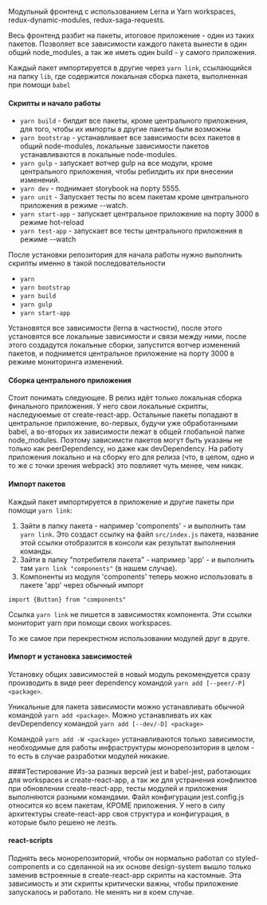 
Модульный фронтенд с использованием Lerna и Yarn workspaces, redux-dynamic-modules, redux-saga-requests.

Весь фронтенд разбит на пакеты, итоговое приложение - один из таких пакетов. Позволяет все зависимости каждого пакета вынести в один общий node_modules, а так же иметь один build - у самого приложения.

Каждый пакет импортируется в другие через `yarn link`, ссылающийся на папку `lib`, где содержится локальная сборка пакета, выполненная при помощи `babel`   

#### Скрипты и начало работы
- `yarn build` - билдит все пакеты, кроме центрального приложения, для того, чтобы их импорты в другие пакеты были возможны
- `yarn bootstrap` - устанавливает все зависимости всех пакетов в общий node-modules, локальные зависимости пакетов устанавливаются в локальные node-modules. 
- `yarn gulp` - запускает вотчер gulp на все модули, кроме центрального приложения, чтобы ребилдить их при внесении изменений.
- `yarn dev` - поднимает storybook на порту 5555.
- `yarn unit` - Запускает тесты по всем пакетам кроме центрального приложения в режиме --watch.
- `yarn start-app` - запускает центральное приложение на порту 3000 в режиме hot-reload
- `yarn test-app` - запускает все тесты центрального приложения в режиме --watch

После установки репозитория для начала работы нужно выполнить скрипты именно в такой последовательности
- `yarn`
- `yarn bootstrap`
- `yarn build`
- `yarn gulp`
- `yarn start-app`

Установятся все зависимости (lerna в частности), после этого установятся все локальные зависимости и связи между ними, после этого создадутся локальные сборки, запустится вотчер изменений пакетов, и поднимется центральное приложение на порту 3000 в режиме мониторинга изменений.

#### Сборка центрального приложения
Стоит понимать следующее. 
В релиз идёт только локальная сборка финального приложения. У него свои локальные скрипты, наследуюемые от create-react-app. Остальные пакеты попадают в центральное приложение, во-первых, будучи уже обработанными babel, а во-вторых их зависимости лежат в общей глобальной папке node_modules. Поэтому зависимсти пакетов могут быть указаны не только как peerDependency, но даже как devDependency. На работу приложения локально и на сборку его для релиза (что, в целом, одно и то же с точки зрения webpack) это повлияет чуть менее, чем никак.
    
#### Импорт пакетов
Каждый пакет импортируется в приложение и другие пакеты при помощи `yarn link`:
1. Зайти в папку пакета - например 'components' - и выполнить там `yarn link`. Это создаст ссылку на файл `src/index.js` пакета, название этой ссылки отобразится в консоли как результат выполнения команды. 
2. Зайти в папку "потребителя пакета" - например 'app' - и выполнить там `yarn link "components"` (в нашем случае). 
3. Компоненты из модуля 'components' теперь можно использовать в пакете 'app' через обычный импорт
 
`import {Button} from "components"`

Ссылка `yarn link` не пишется в зависимостях компонента. Эти ссылки мониторит yarn при помощи своих workspaces. 

То же самое при перекрестном использовании модулей друг в друге.

#### Импорт и установка зависимостей
Установку общих зависимостей в новый модуль рекомендуется сразу производить в виде peer dependency командой `yarn add [--peer/-P] <package>`. 

Уникальные для пакета зависимости можно устанавливать обычной командой `yarn add <package>`. Можно устанавливать их как devDependency командой `yarn add [--dev/-D] <package>`

Командой `yarn add -W <package>` устанавливаются только зависимости, необходимые для работы инфраструктуры монорепозитория в целом - то есть в случае разработки модулей никакие. 

####Тестирование
Из-за разных версий jest и babel-jest, работающих для workspaces и create-react-app, а так же для устранения конфликтов при обновлении create-react-app, тесты модулей и приложения выполняются разными командами. 
Файл конфигурации jest.config.js относится ко всем пакетам, КРОМЕ приложения. У него в силу архитектуры create-react-app своя структура и конфигурация, в которые было решено не лезть. 

#### react-scripts
Поднять весь монорепозиторий, чтобы он нормально работал со styled-components и со сделанной на их основе design-system вышло только заменив встроенные в create-react-app скрипты на кастомные. Эта зависимость и эти скрипты критически важны, чтобы приложение запускалось и работало. Не менять ни в коем случае. 
